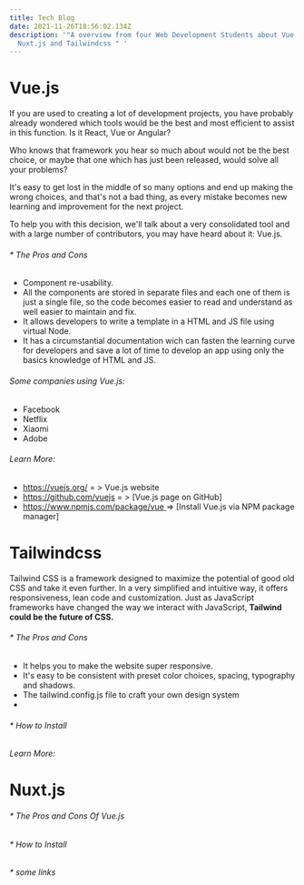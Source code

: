 ```yaml
---
title: Tech Blog
date: 2021-11-26T18:56:02.134Z
description: '"A overview from four Web Development Students about Vue.js,
  Nuxt.js and Tailwindcss " '
---
```

# **Vue.js**

If you are used to creating a lot of development projects, you have probably already wondered which tools would be the best and most efficient to assist in this function. Is it React, Vue or Angular?

Who knows that framework you hear so much about would not be the best choice, or maybe that one which has just been released,  would solve all your problems?

It's easy to get lost in the middle of so many options and end up making the wrong choices, and that's not a bad thing, as every mistake becomes new learning and improvement for the next project.

To help you with this decision, we'll talk about a very consolidated tool and with a large number of contributors, you may have heard about it: Vue.js.

###### \* The Pros and Cons

* Component re-usability.
* All the components are stored in separate files and each one of them is just a single file, so the code becomes easier to read and understand as well easier to maintain and fix.
* It allows developers to write a template in a HTML and  JS file using virtual Node.
* It has a circumstantial documentation wich can fasten the learning curve for developers and save a lot of time to develop an app using only the basics knowledge of HTML and JS.

###### Some companies using Vue.js:

* Facebook
* Netflix
* Xiaomi
* Adobe

###### Learn More:

* <https://vuejs.org/>   = > Vue.js website
* <https://github.com/vuejs>   = > \[Vue.js page on GitHub]
* [https://www.npmjs.com/package/vue ](https://www.npmjs.com/package/vue)  => \[Install Vue.js via NPM package manager]



# **Tailwindcss**

Tailwind CSS is a framework designed to maximize the potential of good old CSS and take it even further. In a very simplified and intuitive way, it offers responsiveness, lean code and customization. Just as JavaScript frameworks have changed the way we interact with JavaScript, **Tailwind could be the future of CSS.**

###### \* The Pros and Cons

* It helps you to make the website super responsive.
* It's easy to be consistent with preset color choices, spacing, typography and shadows.
* The tailwind.config.js file to craft your own design system
*

###### \* How to Install

###### Learn More:

# **Nuxt.js**

###### \* The Pros and Cons Of Vue.js

###### \* How to Install

###### \*  some links